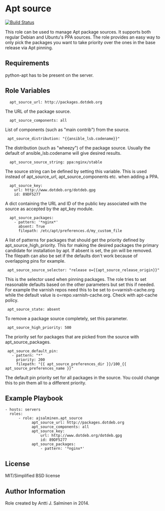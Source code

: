 Apt source
=========

[![Build Status](https://travis-ci.org/ajsalminen/ansible-role-apt_sources.svg?branch=master)](https://travis-ci.org/ajsalminen/ansible-role-apt_sources)


This role can be used to manage Apt package sources. It supports both regular
Debian and Ubuntu's PPA sources. The role provides an easy way to only pick the
packages you want to take priority over the ones in the base release via Apt
pinning.

Requirements
------------

python-apt has to be present on the server.

Role Variables
--------------

      apt_source_url: http://packages.dotdeb.org

The URL of the package source.

      apt_source_components: all

List of components (such as "main contrib") from the source.

     apt_source_distribution: "{{ansible_lsb.codename}}"

The distribution (such as "wheezy") of the package source. Usually the default of
ansible_lsb.codename will give desired results.

      apt_source_source_string: ppa:nginx/stable

The source string can be defined by setting this variable. This is used instead
of apt_source_url, apt_source_components etc. when adding a PPA.

      apt_source_key:
        url: http://www.dotdeb.org/dotdeb.gpg
        id: 89DF5277

A dict containing the URL and ID of the public key associated with the source
as accepted by the apt_key module.

      apt_source_packages:
        - pattern: '*nginx*'
          absent: True
          filepath: /etc/apt/preferences.d/my_custom_file

A list of patterns for packages that should get the priority defined by
apt_source_high_priority. This for making the desired packages the primary
candidate for installation by apt. If absent is set, the pin will be removed.
The filepath can also be set if the defaults don't work because of overlapping
pins for example.

     apt_source_source_selector: "release o={{apt_source_release_origin}}"

This is the selector used when pinning packages. The role tries to set
reasonable defaults based on the other parameters but set this if needed. For
example the varnish repos need this to be set to o=varnish-cache.org while the
default value is o=repo.varnish-cache.org. Check with apt-cache policy.

     apt_source_state: absent

To remove a package source completely, set this parameter.

     apt_source_high_priority: 500

The priority set for packages that are picked from the source with
apt_source_packages.

     apt_source_default_pin:
       - pattern: "*"
         priority: 200
         filepath: "{{ apt_source_preferences_dir }}/100_{{ apt_source_preferences_name }}"

The default pin priority set for all packages in the source. You could change
this to pin them all to a different priority.

Example Playbook
----------------

    - hosts: servers
      roles:
          - role: ajsalminen.apt_source
                apt_source_url: http://packages.dotdeb.org
                apt_source_components: all
                apt_source_key:
                    url: http://www.dotdeb.org/dotdeb.gpg
                    id: 89DF5277
                apt_source_packages:
                    - pattern: '*nginx*'

License
-------

MIT/Simplified BSD license

Author Information
------------------

Role created by Antti J. Salminen in 2014.